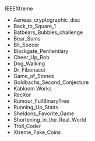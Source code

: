 IEEEXtreme



* Aeneas_cryptographic_disc
* Back_to_Square_1	
* Batbears_Bubbles_challenge
* Bear_Sums
* Bit_Soccer
* Blackgate_Penitentiary
* Cheer_Up_Bob
* Dog_Walking
* Dr_Fibonacci
* Game_of_Stones
* Goldbachs_Second_Conjecture
* Kabloom	Works
* RecXor
* Rumour_FullBinaryTree
* Running_Up_Stairs
* Sheldons_Favorite_Game
* Shortening_in_the_Real_World
* Troll_Coder
* Xtreme_Fake_Coins
